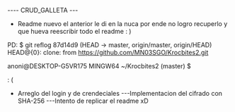---- CRUD_GALLETA --- 
* Readme nuevo el anterior le di en la nuca por ende no logro recuperlo y que hueva reescribir todo el readme : ) 

PD: $ git reflog
87d14d9 (HEAD -> master, origin/master, origin/HEAD) HEAD@{0}: clone: from https://github.com/MN03SGO/Krocbites2.git

anoni@DESKTOP-G5VR175 MINGW64 ~/Krocbites2 (master)
$

: (


* Arreglo del login y de crendeciales
  ---Implementacion del cifrado con SHA-256
  ---Intento de replicar el readme xD
     
   
